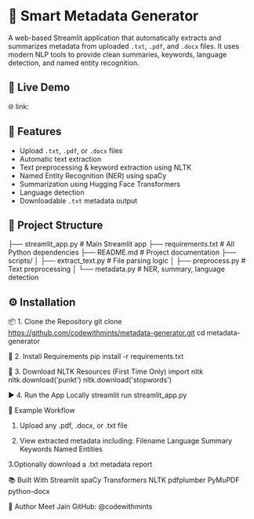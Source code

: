# 🧠 Smart Metadata Generator

A web-based Streamlit application that automatically extracts and summarizes metadata from uploaded `.txt`, `.pdf`, and `.docx` files. It uses modern NLP tools to provide clean summaries, keywords, language detection, and named entity recognition.

## 🚀 Live Demo

🌐 link: 

## 📌 Features

- Upload `.txt`, `.pdf`, or `.docx` files
- Automatic text extraction
- Text preprocessing & keyword extraction using NLTK
- Named Entity Recognition (NER) using spaCy
- Summarization using Hugging Face Transformers
- Language detection
- Downloadable `.txt` metadata output

## 📁 Project Structure
├── streamlit_app.py # Main Streamlit app
├── requirements.txt # All Python dependencies
├── README.md # Project documentation
├── scripts/
│ ├── extract_text.py # File parsing logic
│ ├── preprocess.py # Text preprocessing
│ └── metadata.py # NER, summary, language detection


## ⚙️ Installation

📦 1. Clone the Repository
git clone https://github.com/codewithmints/metadata-generator.git
cd metadata-generator

🧪 2. Install Requirements
pip install -r requirements.txt

🧠 3. Download NLTK Resources (First Time Only)
import nltk
nltk.download('punkt')
nltk.download('stopwords')

▶️ 4. Run the App Locally
streamlit run streamlit_app.py


📝 Example Workflow
1. Upload any .pdf, .docx, or .txt file

2. View extracted metadata including:
Filename
Language
Summary
Keywords
Named Entities

3.Optionally download a .txt metadata report

📚 Built With
Streamlit
spaCy
Transformers
NLTK
pdfplumber
PyMuPDF
python-docx

👤 Author
Meet Jain
GitHub: @codewithmints

